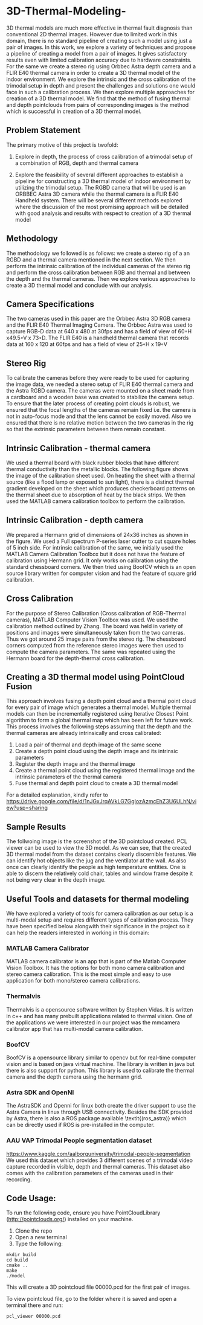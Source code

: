 # 3D-Thermal-Modeling-
3D thermal models are much more effective in thermal fault diagnosis than conventional 2D thermal images. However due to limited work in this domain, there is no standard pipeline of creating such a model using just a pair of images. In this work, we explore a variety of techniques and propose a pipeline of creating a model from a pair of images. It gives satisfactory results even with limited calibration accuracy due to hardware constraints. For the same we create a stereo rig using Orbbec Astra depth camera and a FLIR E40 thermal camera in order to create a 3D thermal model of the indoor environment. We explore the intrinsic and the cross calibration of the trimodal setup in depth and present the challenges and solutions one would face in such a calibration process. We then explore multiple approaches for creation of a 3D thermal model. We find that the method of fusing thermal and depth pointclouds from pairs of corresponding images is the method which is successful in creation of a 3D thermal model.

## Problem Statement
The primary motive of this project is twofold: 

1. Explore in depth, the process of cross calibration of a trimodal setup of a combination of RGB, depth and thermal camera 

2. Explore the feasibility of several different approaches to establish a pipeline for constructing a 3D thermal model of indoor environment by utilizing the trimodal setup. The RGBD camera that will be used is an ORBBEC Astra 3D camera while the thermal camera is a FLIR E40 Handheld system. There will be several different methods explored where the discussion of the most promising approach will be detailed with good analysis and results with respect to creation of a 3D thermal model

## Methodology
The methodology we followed is as follows: we create a stereo rig of a an RGBD and a thermal camera mentioned in the next section. We then perform the intrinsic calibration of the individual cameras of the stereo rig and perform the cross calibration between RGB and thermal and between the depth and the thermal cameras. Then we explore various approaches to create a 3D thermal model and conclude with our analysis.

## Camera Specifications
The  two  cameras  used  in  this  paper  are  the  Orbbec  Astra 3D  RGB  camera  and  the  FLIR  E40  Thermal  Imaging Camera. The Orbbec Astra was used to capture RGB-D data at 640 x 480 at 30fps and has a field of view of 60◦H x49.5◦V x 73◦D. The FLIR E40 is a handheld thermal camera that records data at 160 x 120 at 60fps and has a field of view of 25◦H x 19◦V

## Stereo Rig
To calibrate the cameras before they were ready to be used for capturing the image data, we needed a stereo setup of FLIR E40 thermal camera and the Astra RGBD camera. The cameras were mounted on a sheet made from a cardboard and a wooden base was created to stabilize the camera setup. To ensure that the later process of creating point clouds is robust, we ensured that the focal lengths of the cameras remain fixed i.e. the camera is not in auto-focus mode and that the lens cannot be easily moved. Also we ensured that there is no relative motion between the two cameras in the rig so that the extrinsic parameters between them remain constant. 

## Intrinsic Calibration - thermal camera
We used a thermal board with black rubber blocks that have different thermal conductivity than the metallic blocks. The following figure shows the image of the calibration sheet used. On heating the sheet with a thermal source (like a flood lamp or exposed to sun light), there is a distinct thermal gradient developed on the sheet which produces checkerboard patterns on the thermal sheet due to absorption of heat by the black strips. We then used the MATLAB camera calibration toolbox to perform the calibration. 

## Intrinsic Calibration - depth camera
We prepared a Hermann grid of dimensions of 24x36 inches as shown in the figure. We used a Full spectrum P-series laser cutter to cut square holes of 5 inch side. For intrinsic calibration of the same, we initially used the MATLAB Camera Calibration Toolbox but it does not have the feature of calibration using Hermann grid. It only works on calibration using the standard chessboard corners. We then tried using BoofCV which is an open source library written for computer vision and had the feature of square grid calibration.

## Cross Calibration
For the purpose of Stereo Calibration (Cross calibration of RGB-Thermal cameras), MATLAB Computer Vision Toolbox was used. We used the calibration method outlined by Zhang. The board was held in variety of positions and images were simultaneously taken from the two cameras. Thus we got around 25 image pairs from the stereo rig. The chessboard corners computed from the reference stereo images were then used to compute the camera parameters. The same was repeated using the Hermann board for the depth-thermal cross calibration.

## Creating a 3D thermal model using PointCloud Fusion
This approach involves fusing a depth point cloud and a thermal point cloud for every pair of image which generates a thermal model. Multiple thermal models can then be incrementally registered using Iterative Closest Point algorithm to form a global thermal map which has been left for future work. This process involves the following steps assuming that the depth and the thermal cameras are already intrinsically and cross calibrated:
1. Load a pair of thermal and depth image of the same scene 
2. Create a depth point cloud using the depth image and its intrinsic parameters
3. Register the depth image and the thermal image
4. Create a thermal point cloud using the registered thermal image and the intrinsic parameters of the thermal camera
5. Fuse thermal and depth point cloud to create a 3D thermal model

For a detailed explanation, kindly refer to https://drive.google.com/file/d/1nJGxJrqAVkLG7GgIozAzmcEhZ3U6ULhN/view?usp=sharing

## Sample Results
The follwoing image is the screenshot of the 3D pointcloud created. PCL viewer can be used to view the 3D model. As we can see, that the created 3D thermal model from the dataset contains clearly discernible features. We can identify hot objects like the jug and the ventilator at the wall. As also once can clearly identify the people as high temperature entities. One is able to discern the relatively cold chair, tables and window frame despite it not being very clear in the depth image.

## Useful Tools and datasets for thermal modeling 
We have explored a variety of tools for camera calibration as our setup is a multi-modal setup and requires different types of calibration process. They have been specified below alongwith their significance in the project so it can help the readers interested in working in this domain:
### MATLAB Camera Calibrator
MATLAB camera calibrator is an app that is part of the Matlab Computer Vision Toolbox. It has the options for both mono camera calibration and stereo camera calibration. This is the most simple and easy to use application for both mono/stereo camera calibrations. 
### Thermalvis
Thermalvis is a opensource software written by Stephen Vidas. It is written in c++ and has many prebuilt applications related to thermal vision. One of the applications we were interested in our project was the mmcamera calibrator app that has multi-modal camera calibration. 
### BoofCV 
BoofCV is a opensource library similar to opencv but for real-time computer vision and is based on java virtual machine. The library is written in java but there is also support for python. This library is used to calibrate the thermal camera and the depth camera using the hermann grid. 
### Astra SDK and OpenNI
The AstraSDK and Openni for linux both create the driver support to use the Astra Camera in linux through USB connectivity. Besides the SDK provided by Astra, there is also a ROS package available \textit{(ros\_astra)} which can be directly used if ROS is pre-installed in the computer.  
###  AAU VAP Trimodal People segmentation dataset 
https://www.kaggle.com/aalborguniversity/trimodal-people-segmentation
We used this dataset which provides 3 different scenes of a trimodal video capture recorded in visible, depth and thermal cameras. This dataset also comes with the calibration parameters of the cameras used in their recording.

## Code Usage:
To run the following code, ensure you have PointCloudLibrary (http://pointclouds.org/) installed on your machine.
1. Clone the repo
2. Open a new terminal
3. Type the following:

```console
mkdir build
cd build
cmake ..
make
./model
```
This will create a 3D pointcloud file 00000.pcd for the first pair of images.

To view pointcloud file, go to the folder where it is saved and open a terminal there and run:
```console
pcl_viewer 00000.pcd
```
